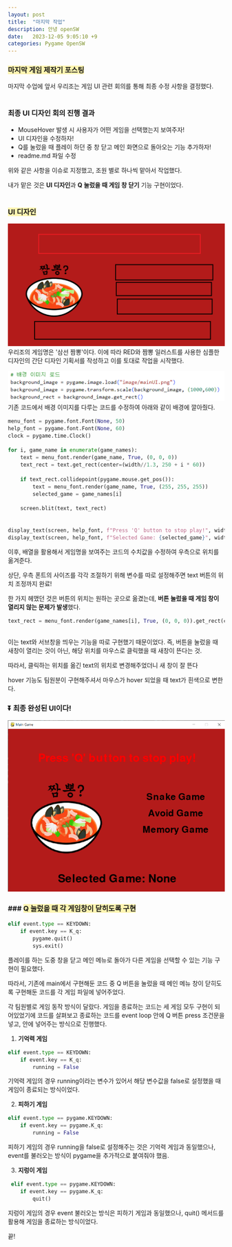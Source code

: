```yaml
---
layout: post
title:  "마지막 작업"
description: 안녕 openSW
date:   2023-12-05 9:05:10 +9
categories: Pygame OpenSW
---
```


### <span style = 'background-color:#fff5b1'>마지막 게임 제작기 포스팅</span>

마지막 수업에 앞서 우리조는 게임 UI 관련 회의를 통해 최종 수정 사항을 결정했다. 
<br><br>

### 최종 UI 디자인 회의 진행 결과 
* MouseHover 발생 시 사용자가 어떤 게임을 선택했는지 보여주자!
* UI 디자인을 수정하자!
* Q를 눌렀을 때 플레이 하던 중 창 닫고 메인 화면으로 돌아오는 기능 추가하자!
* readme.md 파일 수정

위와 같은 사항을 이슈로 지정했고, 조원 별로 하나씩 맡아서 작업했다.

내가 맡은 것은 **UI 디자인**과 **Q 눌렀을 때 게임 창 닫기** 기능 구현이었다. 
<br><br>

### <span style = 'background-color:#fff5b1'>UI 디자인</span>
![designUI](/image/post_231205/uiDesign.png)
우리조의 게임명은 '삼선 짬뽕'이다. 
이에 따라 RED와 짬뽕 일러스트를 사용한 심플한 디자인의 간단 디자인 기획서를 작성하고 이를 토대로 작업을 시작했다. 

![imageCode](/image/post_231205/codeBackGround.png)
기존 코드에서 배경 이미지를 다루는 코드를 수정하여 아래와 같이 배경에 깔아줬다.

```python
menu_font = pygame.font.Font(None, 50)
help_font = pygame.font.Font(None, 60)
clock = pygame.time.Clock()

for i, game_name in enumerate(game_names):
    text = menu_font.render(game_name, True, (0, 0, 0))
    text_rect = text.get_rect(center=(width//1.3, 250 + i * 60))

    if text_rect.collidepoint(pygame.mouse.get_pos()):
        text = menu_font.render(game_name, True, (255, 255, 255))
        selected_game = game_names[i]

    screen.blit(text, text_rect)


display_text(screen, help_font, f"Press 'Q' button to stop play!", width // 2, height // 5.5, (255, 0, 0))
display_text(screen, help_font, f"Selected Game: {selected_game}", width // 2, height - 50, (0, 0, 0))

```

이후, 배열을 활용해서 게임명을 보여주는 코드의 수치값을 수정하여 우측으로 위치를 옮겨준다. 

상단, 우측 폰트의 사이즈를 각각 조절하기 위해 변수를 따로 설정해주면 text 버튼의 위치 조정까지 완료!

한 가지 헤맸던 것은 버튼의 위치는 원하는 곳으로 옮겼는데, **버튼 눌렀을 때 게임 창이 열리지 않는 문제가 발생**했다.  

```python
text_rect = menu_font.render(game_names[i], True, (0, 0, 0)).get_rect(center=(width//1.3, 250 + i * 60))
                    
```
이는 text와 서브창을 띄우는 기능을 따로 구현했기 때문이었다.
즉, 버튼을 눌렀을 때 새창이 열리는 것이 아닌, 해당 위치를 마우스로 클릭했을 때 새창이 뜬다는 것.

따라서, 클릭하는 위치를 옮긴 text의 위치로 변경해주었더니 새 창이 잘 뜬다 

hover 기능도 팀원분이 구현해주셔서 마우스가 hover 되었을 때 text가 흰색으로 변한다.

### ⏬ 최종 완성된 UI이다! 
![mainUI](/image/post_231205/mainUI.png)

### ### <span style = 'background-color:#fff5b1'>Q 눌렀을 때 각 게임창이 닫히도록 구현 </span>

```python
elif event.type == KEYDOWN:
    if event.key == K_q:
        pygame.quit()
        sys.exit()
```
플레이를 하는 도중 창을 닫고 메인 메뉴로 돌아가 다른 게임을 선택할 수 있는 기능 구현이 필요했다. 

따라서, 기존에 main에서 구현해둔 코드 중 Q 버튼을 눌렀을 때 메인 메뉴 창이 닫히도록 구현해둔 코드를 각 게임 파일에 넣어주었다. 

각 팀원별로 게임 동작 방식이 달랐다.
게임을 종료하는 코드는 세 게임 모두 구현이 되어있었기에 코드를 살펴보고 종료하는 코드를 event loop 안에 Q 버튼 press 조건문을 넣고, 안에 넣어주는 방식으로 진행했다. 

1. **기억력 게임**
```python
elif event.type == KEYDOWN:
    if event.key == K_q:
        running = False
```
기억력 게임의 경우 running이라는 변수가 있어서 해당 변수값을 false로 설정했을 때 게임이 종료되는 방식이었다. 

2. **피하기 게임**
```python
elif event.type == pygame.KEYDOWN:
    if event.key == pygame.K_q:
        running = False
```
피하기 게임의 경우 running을 false로 설정해주는 것은 기억력 게임과 동일했으나, event를 불러오는 방식이 pygame을 추가적으로 붙여줘야 했음.

3. **지렁이 게임**
```python
 elif event.type == pygame.KEYDOWN:
    if event.key == pygame.K_q:
        quit()
```
지렁이 게임의 경우 event 불러오는 방식은 피하기 게임과 동일했으나, quit() 메서드를 활용해 게임을 종료하는 방식이었다. 


끝!